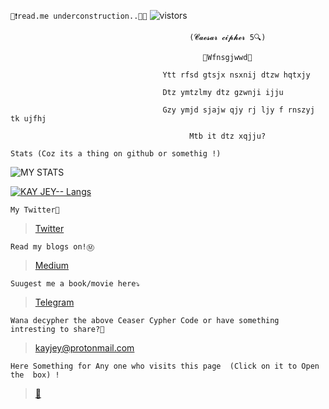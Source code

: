 `🚫❗read.me underconstruction..🚧🚧` ![vistors](https://visitor-badge.laobi.icu/badge?page_id=KayJey.KayJey) 


                                            (𝓒𝓪𝓮𝓼𝓪𝓻 𝓬𝓲𝓹𝓱𝓮𝓻 5🔍)

                                               🍒Wfnsgjwwd🍒
                                               
                                      Ytt rfsd gtsjx nsxnij dtzw hqtxjy
                                      
                                      Dtz ymtzlmy dtz gzwnji ijju
                                      
                                      Gzy ymjd sjajw qjy rj ljy f rnszyj tk ujfhj
                                      
                                            Mtb it dtz xqjju?
                                      




                                      
   
   
`Stats (Coz its a thing on github or somethig !) `

![MY STATS](https://github-readme-stats.vercel.app/api?username=KayJey&show_icons=true&border_color=2e4058)

[![KAY JEY-- Langs](https://github-readme-stats.vercel.app/api/top-langs/?username=KayJey&layout=compact&border_color=2e4058)](https://github.com/KayJey/github-readme-stats)



`My Twitter🎫`
>[Twitter](https://twitter.com/kay97061184)

`Read my blogs on!Ⓜ️`
>[Medium](https://18104065-cse.medium.com/)

`Suugest me a book/movie here⤵️`
>[Telegram](https://t.me/Summer_Moon)

`Wana decypher the above Ceaser Cypher Code or have something intresting to share?🧀`
>kayjey@protonmail.com

`Here Something for Any one who visits this page  (Click on it to Open the  box) !`
>[🎁](https://github.com/KayJey/git_test/blob/master/README.md)







 









